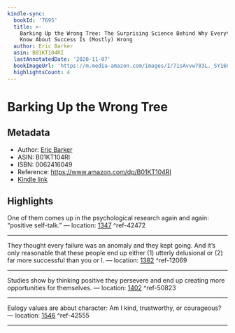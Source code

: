 ```yaml
---
kindle-sync:
  bookId: '7695'
  title: >-
    Barking Up the Wrong Tree: The Surprising Science Behind Why Everything You
    Know About Success Is (Mostly) Wrong
  author: Eric Barker
  asin: B01KT104RI
  lastAnnotatedDate: '2020-11-07'
  bookImageUrl: 'https://m.media-amazon.com/images/I/71sAvvw783L._SY160.jpg'
  highlightsCount: 4
---
```

# Barking Up the Wrong Tree
## Metadata
* Author: [Eric Barker](https://www.amazon.com/Eric-Barker/e/B001KDQ276/ref=dp_byline_cont_ebooks_1)
* ASIN: B01KT104RI
* ISBN: 0062416049
* Reference: https://www.amazon.com/dp/B01KT104RI
* [Kindle link](kindle://book?action=open&asin=B01KT104RI)

## Highlights
One of them comes up in the psychological research again and again: “positive self-talk.” — location: [1347](kindle://book?action=open&asin=B01KT104RI&location=1347) ^ref-42472

---
They thought every failure was an anomaly and they kept going. And it’s only reasonable that these people end up either (1) utterly delusional or (2) far more successful than you or I. — location: [1382](kindle://book?action=open&asin=B01KT104RI&location=1382) ^ref-12069

---
Studies show by thinking positive they persevere and end up creating more opportunities for themselves. — location: [1402](kindle://book?action=open&asin=B01KT104RI&location=1402) ^ref-50823

---
Eulogy values are about character: Am I kind, trustworthy, or courageous? — location: [1546](kindle://book?action=open&asin=B01KT104RI&location=1546) ^ref-42555

---

